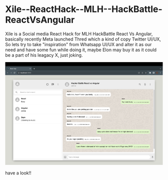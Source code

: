 # Xile--ReactHack--MLH--HackBattle-ReactVsAngular
 Xile is a Social media React Hack for MLH HackBattle React Vs Angular, basically recently Meta launched Thred which a kind of copy Twitter UI/UX, So lets try to take "inspiration" from Whatsapp UI/UX and alter it as our need and have some fun while doing it, maybe Elon may buy it as it could be a part of his leagacy X, just joking.
 
![Alt text](<Screenshot 2023-07-30 at 12.26.15 PM.png>)

 have a look!!